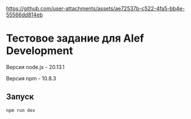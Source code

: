 

https://github.com/user-attachments/assets/ae72537b-c522-4fa5-bb4e-55566dd814eb

# Тестовое задание для Alef Development

Версия node.js - 20.13.1

Версия npm - 10.8.3

## Запуск

```
npm run dev
```
